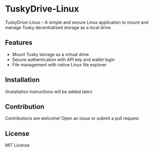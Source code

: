 # TuskyDrive-Linux
TuskyDrive-Linux – A simple and secure Linux application to mount and manage Tusky decentralized storage as a local drive.

## Features  
- Mount Tusky storage as a virtual drive  
- Secure authentication with API key and wallet login  
- File management with native Linux file explorer  

## Installation  
(Installation instructions will be added later)  

## Contribution  
Contributions are welcome! Open an issue or submit a pull request.  

## License  
MIT License  

